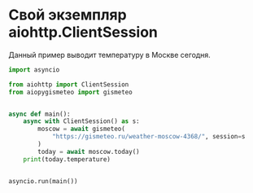 # Свой экземпляр aiohttp.ClientSession

Данный пример выводит температуру в Москве сегодня.

```python
import asyncio

from aiohttp import ClientSession
from aiopygismeteo import gismeteo


async def main():
    async with ClientSession() as s:
        moscow = await gismeteo(
            "https://gismeteo.ru/weather-moscow-4368/", session=s
        )
        today = await moscow.today()
    print(today.temperature)


asyncio.run(main())
```
